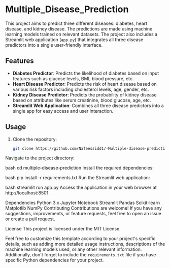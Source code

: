# Multiple_Disease_Prediction
This project aims to predict three different diseases: diabetes, heart disease, and kidney disease. The predictions are made using machine learning models trained on relevant datasets. The project also includes a Streamlit web application (`app.py`) that integrates all three disease predictors into a single user-friendly interface.

## Features

- **Diabetes Predictor**: Predicts the likelihood of diabetes based on input features such as glucose levels, BMI, blood pressure, etc.
- **Heart Disease Predictor**: Predicts the risk of heart disease based on various risk factors including cholesterol levels, age, gender, etc.
- **Kidney Disease Predictor**: Predicts the probability of kidney disease based on attributes like serum creatinine, blood glucose, age, etc.
- **Streamlit Web Application**: Combines all three disease predictors into a single app for easy access and user interaction.

## Usage

1. Clone the repository:

   ```bash
   git clone https://github.com/Nafeessidd1/-Multiple-disease-prediction.git
Navigate to the project directory:

bash
cd multiple-disease-prediction
Install the required dependencies:

bash
pip install -r requirements.txt
Run the Streamlit web application:

bash
streamlit run app.py
Access the application in your web browser at http://localhost:8501.

Dependencies
Python 3.x
Jupyter Notebook
Streamlit
Pandas
Scikit-learn
Matplotlib
NumPy
Contributing
Contributions are welcome! If you have any suggestions, improvements, or feature requests, feel free to open an issue or create a pull request.

License
This project is licensed under the MIT License.


Feel free to customize this template according to your project's specific details, such as adding more detailed usage instructions, descriptions of the machine learning models used, or any other relevant information. Additionally, don't forget to include the `requirements.txt` file if you have specific Python dependencies for your project.
